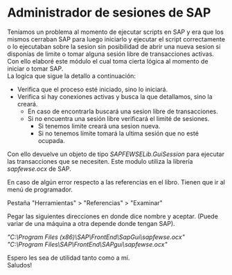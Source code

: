 # Administrador de sesiones de SAP

Teníamos un problema al momento de ejecutar scripts en SAP y era que los mismos cerraban SAP para luego iniciarlo y ejecutar el script correctamente o lo ejecutaban sobre la sesion sin posibilidad de abrir una nueva sesion si disponías de limite o tomar alguna sesión libre de transacciones activas.  
Con ello elaboré este módulo el cual toma cierta lógica al momento de iniciar o tomar SAP.  
La logica que sigue la detallo a continuación:
- Verifica que el proceso esté iniciado, sino lo iniciará.
- Verifica si hay conexiones activas y busca la que detallamos, sino la creará.
    - En caso de encontrarla buscará una sesion libre de transacciones.
    - Si no encuentra una sesión libre verificará el limité de sesiones.
        - Si tenemos limite creará una sesion nueva.
        - Si no tenemos límite tomará la ultima sesión que no esté ocupada.

Con ello devuelve un objeto de tipo *SAPFEWSELib.GuiSession* para ejecutar las transacciones que se necesiten.
Este modulo utiliza la librería *sapfewse.ocx* de SAP.

En caso de algún error respecto a las referencias en el libro.
Tienen que ir al menú de programador.

Pestaña "Herramientas" > "Referencias" > "Examinar"

Pegar las siguientes direcciones en donde dice nombre y aceptar. (Puede variar de una máquina a otra depende donde tengan SAP).

_"C:\Program Files (x86)\SAP\FrontEnd\SapGui\sapfewse.ocx"  
"C:\Program Files\SAP\FrontEnd\SAPgui\sapfewse.ocx"_

Espero les sea de utilidad tanto como a mí.  
Saludos!